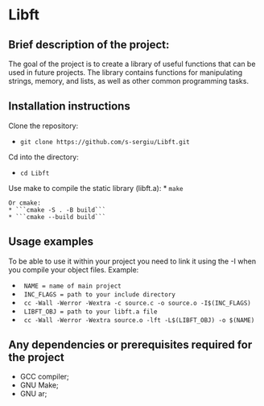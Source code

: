 # Libft

## Brief description of the project:
The goal of the project is to create a library of useful functions that can be used in future projects. The library contains functions for manipulating strings, memory, and lists, as well as other common programming tasks.

## Installation instructions
 Clone the repository:
* ```git clone https://github.com/s-sergiu/Libft.git```

 Cd into the directory:
* ```cd Libft```

Use make to compile the static library (libft.a):
	* ```make``` 

	Or cmake: 
	* ```cmake -S . -B build```
	* ```cmake --build build```

## Usage examples
 To be able to use it within your project you need to link it using the -I when you compile your object files.
 Example:
* ``` NAME = name of main project```
* ``` INC_FLAGS = path to your include directory```
* ``` cc -Wall -Werror -Wextra -c source.c -o source.o -I$(INC_FLAGS)```
* ``` LIBFT_OBJ = path to your libft.a file```
* ``` cc -Wall -Werror -Wextra source.o -lft -L$(LIBFT_OBJ) -o $(NAME)```

## Any dependencies or prerequisites required for the project
* GCC compiler;
* GNU Make;
* GNU ar;
